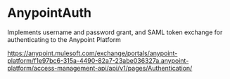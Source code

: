 # AnypointAuth

Implements username and password grant, and SAML token exchange for authenticating to the Anypoint Platform

https://anypoint.mulesoft.com/exchange/portals/anypoint-platform/f1e97bc6-315a-4490-82a7-23abe036327a.anypoint-platform/access-management-api/api/v1/pages/Authentication/
